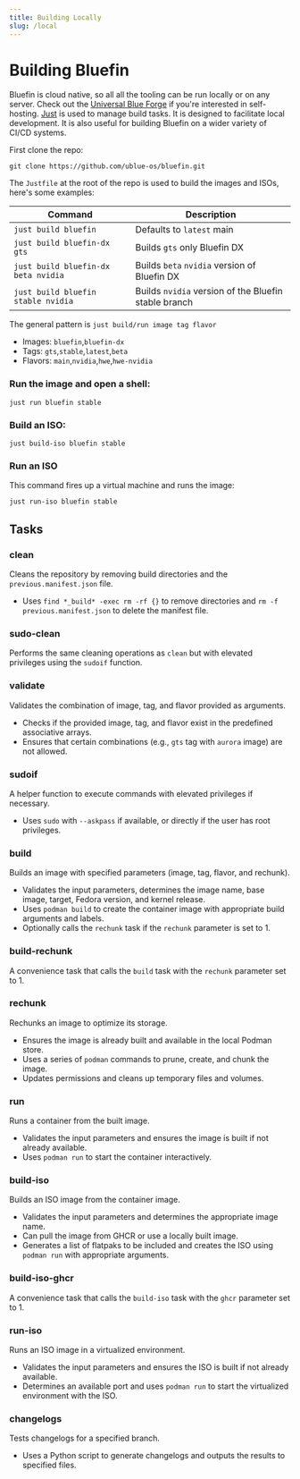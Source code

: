 ```yaml
---
title: Building Locally
slug: /local
---
```


# Building Bluefin

Bluefin is cloud native, so all all the tooling can be run locally or on any server. Check out the [Universal Blue Forge](https://github.com/ublue-os/forge) if you're interested in self-hosting. [Just](https://just.systems) is used to manage build tasks. It is designed to facilitate local development. It is also useful for building Bluefin on a wider variety of CI/CD systems.

First clone the repo:

`git clone https://github.com/ublue-os/bluefin.git`

The `Justfile` at the root of the repo is used to build the images and ISOs, here's some examples:

| Command                             | Description                                          |
| ----------------------------------- | ---------------------------------------------------- |
| `just build bluefin`                | Defaults to `latest` main                            |
| `just build bluefin-dx gts`         | Builds `gts` only Bluefin DX                         |
| `just build bluefin-dx beta nvidia` | Builds `beta` `nvidia` version of Bluefin DX         |
| `just build bluefin stable nvidia`  | Builds `nvidia` version of the Bluefin stable branch |

The general pattern is `just build/run image tag flavor`

- Images: `bluefin`,`bluefin-dx`
- Tags: `gts`,`stable`,`latest`,`beta`
- Flavors: `main`,`nvidia`,`hwe`,`hwe-nvidia`

### Run the image and open a shell:

```
just run bluefin stable
```

### Build an ISO:

```
just build-iso bluefin stable
```

### Run an ISO

This command fires up a virtual machine and runs the image:

```
just run-iso bluefin stable
```

## Tasks

### clean

Cleans the repository by removing build directories and the `previous.manifest.json` file.

- Uses `find *_build* -exec rm -rf {}` to remove directories and `rm -f previous.manifest.json` to delete the manifest file.

### sudo-clean

Performs the same cleaning operations as `clean` but with elevated privileges using the `sudoif` function.

### validate

Validates the combination of image, tag, and flavor provided as arguments.

- Checks if the provided image, tag, and flavor exist in the predefined associative arrays.
- Ensures that certain combinations (e.g., `gts` tag with `aurora` image) are not allowed.

### sudoif

A helper function to execute commands with elevated privileges if necessary.

- Uses `sudo` with `--askpass` if available, or directly if the user has root privileges.

### build

Builds an image with specified parameters (image, tag, flavor, and rechunk).

- Validates the input parameters, determines the image name, base image, target, Fedora version, and kernel release.
- Uses `podman build` to create the container image with appropriate build arguments and labels.
- Optionally calls the `rechunk` task if the `rechunk` parameter is set to 1.

### build-rechunk

A convenience task that calls the `build` task with the `rechunk` parameter set to 1.

### rechunk

Rechunks an image to optimize its storage.

- Ensures the image is already built and available in the local Podman store.
- Uses a series of `podman` commands to prune, create, and chunk the image.
- Updates permissions and cleans up temporary files and volumes.

### run

Runs a container from the built image.

- Validates the input parameters and ensures the image is built if not already available.
- Uses `podman run` to start the container interactively.

### build-iso

Builds an ISO image from the container image.

- Validates the input parameters and determines the appropriate image name.
- Can pull the image from GHCR or use a locally built image.
- Generates a list of flatpaks to be included and creates the ISO using `podman run` with appropriate arguments.

### build-iso-ghcr

A convenience task that calls the `build-iso` task with the `ghcr` parameter set to 1.

### run-iso

Runs an ISO image in a virtualized environment.

- Validates the input parameters and ensures the ISO is built if not already available.
- Determines an available port and uses `podman run` to start the virtualized environment with the ISO.

### changelogs

Tests changelogs for a specified branch.

- Uses a Python script to generate changelogs and outputs the results to specified files.
